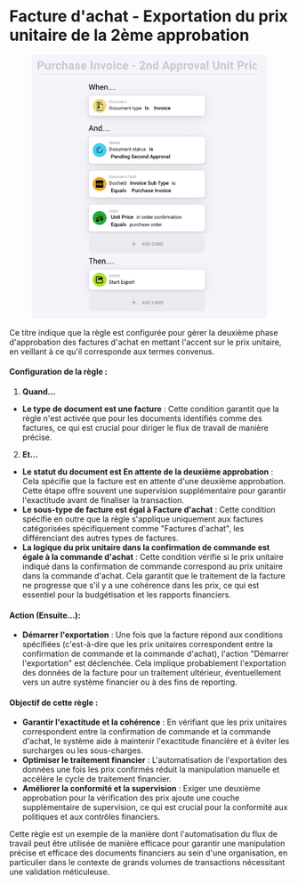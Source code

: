 # Facture d'achat - Exportation du prix unitaire de la 2ème approbation

<figure><img src="../../../.gitbook/assets/Bildschirmfoto 2024-05-03 um 14.59.02.png" alt=""><figcaption></figcaption></figure>

Ce titre indique que la règle est configurée pour gérer la deuxième phase d'approbation des factures d'achat en mettant l'accent sur le prix unitaire, en veillant à ce qu'il corresponde aux termes convenus.

#### Configuration de la règle :

1. **Quand…**
* **Le type de document est une facture** : Cette condition garantit que la règle n'est activée que pour les documents identifiés comme des factures, ce qui est crucial pour diriger le flux de travail de manière précise.
2. **Et…**
* **Le statut du document est En attente de la deuxième approbation** : Cela spécifie que la facture est en attente d'une deuxième approbation. Cette étape offre souvent une supervision supplémentaire pour garantir l'exactitude avant de finaliser la transaction.
* **Le sous-type de facture est égal à Facture d'achat** : Cette condition spécifie en outre que la règle s'applique uniquement aux factures catégorisées spécifiquement comme "Factures d'achat", les différenciant des autres types de factures.
* **La logique du prix unitaire dans la confirmation de commande est égale à la commande d'achat** : Cette condition vérifie si le prix unitaire indiqué dans la confirmation de commande correspond au prix unitaire dans la commande d'achat. Cela garantit que le traitement de la facture ne progresse que s'il y a une cohérence dans les prix, ce qui est essentiel pour la budgétisation et les rapports financiers.

#### Action (Ensuite…):

* **Démarrer l'exportation** : Une fois que la facture répond aux conditions spécifiées (c'est-à-dire que les prix unitaires correspondent entre la confirmation de commande et la commande d'achat), l'action "Démarrer l'exportation" est déclenchée. Cela implique probablement l'exportation des données de la facture pour un traitement ultérieur, éventuellement vers un autre système financier ou à des fins de reporting.

#### Objectif de cette règle :

* **Garantir l'exactitude et la cohérence** : En vérifiant que les prix unitaires correspondent entre la confirmation de commande et la commande d'achat, le système aide à maintenir l'exactitude financière et à éviter les surcharges ou les sous-charges.
* **Optimiser le traitement financier** : L'automatisation de l'exportation des données une fois les prix confirmés réduit la manipulation manuelle et accélère le cycle de traitement financier.
* **Améliorer la conformité et la supervision** : Exiger une deuxième approbation pour la vérification des prix ajoute une couche supplémentaire de supervision, ce qui est crucial pour la conformité aux politiques et aux contrôles financiers.

Cette règle est un exemple de la manière dont l'automatisation du flux de travail peut être utilisée de manière efficace pour garantir une manipulation précise et efficace des documents financiers au sein d'une organisation, en particulier dans le contexte de grands volumes de transactions nécessitant une validation méticuleuse.

